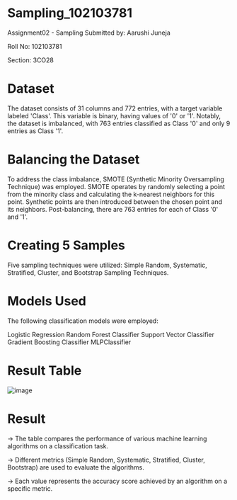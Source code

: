 # Sampling_102103781

Assignment02 - Sampling
Submitted by: Aarushi Juneja

Roll No: 102103781

Section: 3CO28

# Dataset
The dataset consists of 31 columns and 772 entries, with a target variable labeled 'Class'. This variable is binary, having values of '0' or '1'. Notably, the dataset is imbalanced, with 763 entries classified as Class '0' and only 9 entries as Class '1'.

# Balancing the Dataset
To address the class imbalance, SMOTE (Synthetic Minority Oversampling Technique) was employed. SMOTE operates by randomly selecting a point from the minority class and calculating the k-nearest neighbors for this point. Synthetic points are then introduced between the chosen point and its neighbors. Post-balancing, there are 763 entries for each of Class '0' and '1'.

# Creating 5 Samples
Five sampling techniques were utilized: Simple Random, Systematic, Stratified, Cluster, and Bootstrap Sampling Techniques.

# Models Used
The following classification models were employed:

Logistic Regression
Random Forest Classifier
Support Vector Classifier
Gradient Boosting Classifier
MLPClassifier

# Result Table
![image](https://github.com/aarushijunejaa/Sampling_102103781/assets/143161557/3904b843-0a89-4fa3-bfc0-0f5795fcddb6)

# Result
-> The table compares the performance of various machine learning algorithms on a classification task.

-> Different metrics (Simple Random, Systematic, Stratified, Cluster, Bootstrap) are used to evaluate the algorithms.

-> Each value represents the accuracy score achieved by an algorithm on a specific metric.
